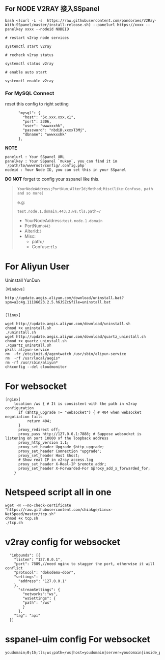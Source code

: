## For NODE V2RAY 接入SSpanel

```
bash <(curl -L -s  https://raw.githubusercontent.com/pandoraes/V2Ray-With-SSpanel/master/install-release.sh) --panelurl https://xxxx --panelkey xxxx --nodeid NODEID

# restart v2ray node services

systemctl start v2ray

# recheck v2ray status

systemctl status v2ray

# enable auto start

systemctl enable v2ray
```
### For MySQL Connect

reset this config to right setting

```
      "mysql": {
        "host": "5x.xxx.xxx.x1",
        "port": 3306,
        "user": "wwwxxxhk",
        "password": "nbdiD.xxxxT3Mj",
        "dbname": "wwwxxxhk"
      },
```

**NOTE**

```
panelurl : Your SSpanel URL
panelkey : Your SSpanel `mukey`, you can find it in `/path/to/wwwroot/config/.config.php`
nodeid : Your Node ID, you can set this in your SSpanel
```

**DO NOT**  forget to config your sspanel like this.

> `YourNodeAddress;PortNum;AlterId;Method;Misc(like:Confuse、path and so more)`
>
> e.g:
>
> `test.node.1.domain;443;3;ws;tls;path=/`
>
> - YourNodeAddress:`test.node.1.domain`
> - PortNum:`443`
> - AlterId:`3`
> - Misc:
>   - path:`/`
>   - Confuse:`tls`


# For Aliyun User
Uninstall YunDun
```
[Windows]

http://update.aegis.aliyun.com/download/uninstall.bat?spm=a2c4g.11186623.2.5.h6JSZc&file=uninstall.bat 


[linux]

wget http://update.aegis.aliyun.com/download/uninstall.sh
chmod +x uninstall.sh
./uninstall.sh
wget http://update.aegis.aliyun.com/download/quartz_uninstall.sh
chmod +x quartz_uninstall.sh
./quartz_uninstall.sh
pkill aliyun-service
rm  -fr /etc/init.d/agentwatch /usr/sbin/aliyun-service
rm  -rf /usr/local/aegis*
rm -rf /usr/sbin/aliyun*
chkconfig --del cloudmonitor
```



# For websocket
```
[nginx]
    location /ws { # It is consistent with the path in v2ray configuration
      if ($http_upgrade != "websocket") { # 404 when websocket negotiation fails
          return 404;
      }
      proxy_redirect off;
      proxy_pass http://127.0.0.1:7888; # Suppose websocket is listening on port 10000 of the loopback address
      proxy_http_version 1.1;
      proxy_set_header Upgrade $http_upgrade;
      proxy_set_header Connection "upgrade";
      proxy_set_header Host $host;
      # Show real IP in v2ray access.log
      proxy_set_header X-Real-IP $remote_addr;
      proxy_set_header X-Forwarded-For $proxy_add_x_forwarded_for;
    }
 ```


# Netspeed script all in one
```
wget -N --no-check-certificate "https://raw.githubusercontent.com/chiakge/Linux-NetSpeed/master/tcp.sh"
chmod +x tcp.sh
./tcp.sh
```

# v2ray config for websocket
```
  "inbounds": [{
    "listen": "127.0.0.1",
    "port": 7889,//need nginx to stagger the port, otherwise it will conflict
    "protocol": "dokodemo-door",
    "settings": {
      "address": "127.0.0.1"
    },
      "streamSettings": {
        "networks":"ws",
        "wsSettings": {
        "path": "/ws"
        }
      },
    "tag": "api"
  }]
```

# sspanel-uim config For websocket
```
youdomain;0;16;tls;ws;path=/ws|host=youdomain|server=youdomain|inside_port=7888|outside_port=443
```

